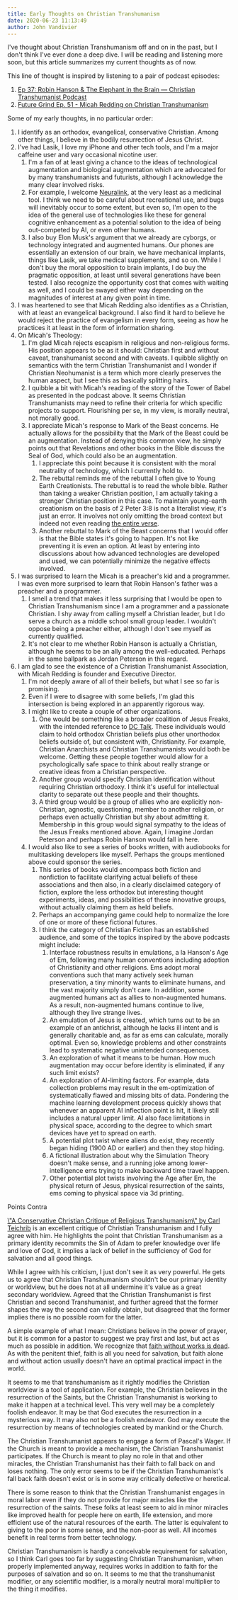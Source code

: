 ```yaml
---
title: Early Thoughts on Christian Transhumanism
date: 2020-06-23 11:13:49
author: John Vandivier
---
```




<!-- wp:paragraph -->
<p>I've thought about Christian Transhumanism off and on in the past, but I don't think I've ever done a deep dive. I will be reading and listening more soon, but this article summarizes my current thoughts as of now.</p>
<!-- /wp:paragraph -->

<!-- wp:paragraph -->
<p>This line of thought is inspired by listening to a pair of podcast episodes:</p>
<!-- /wp:paragraph -->

<!-- wp:list {\"ordered\":true} -->
<ol><li><a href=\"https://www.youtube.com/watch?v=ZKFw8OdZMi4\">Ep 37: Robin Hanson &amp; The Elephant in the Brain — Christian Transhumanist Podcast</a></li><li><a href=\"https://www.youtube.com/watch?v=I1q6Xi_Hy-8\">Future Grind Ep. 51 - Micah Redding on Christian Transhumanism</a></li></ol>
<!-- /wp:list -->

<!-- wp:paragraph -->
<p>Some of my early thoughts, in no particular order:</p>
<!-- /wp:paragraph -->

<!-- wp:list {\"ordered\":true} -->
<ol><li>I identify as an orthodox, evangelical, conservative Christian. Among other things, I believe in the bodily resurrection of Jesus Christ.</li><li>I've had Lasik, I love my iPhone and other tech tools, and I'm a major caffeine user and vary occasional nicotine user.<ol><li>I'm a fan of at least giving a chance to the ideas of technological augmentation and biological augmentation which are advocated for by many transhumanists and futurists, although I acknowledge the many clear involved risks.</li><li>For example, I welcome <a href=\"https://www.neuralink.com/\">Neuralink</a>, at the very least as a medicinal tool. I think we need to be careful about recreational use, and bugs will inevitably occur to some extent, but even so, I'm open to the idea of the general use of technologies like these for general cognitive enhancement as a potential solution to the idea of being out-competed by AI, or even other humans.</li><li>I also buy Elon Musk's argument that we already are cyborgs, or technology integrated and augmented humans. Our phones are essentially an extension of our brain, we have mechanical implants, things like Lasik, we take medical supplements, and so on. While I don't buy the moral opposition to brain implants, I do buy the pragmatic opposition, at least until several generations have been tested. I also recognize the opportunity cost that comes with waiting as well, and I could be swayed either way depending on the magnitudes of interest at any given point in time.</li></ol></li><li>I was heartened to see that Micah Redding also identifies as a Christian, with at least an evangelical background. I also find it hard to believe he would reject the practice of evangelism in every form, seeing as how he practices it at least in the form of information sharing.</li><li>On Micah's Theology:<ol><li>I'm glad Micah rejects escapism in religious and non-religious forms. His position appears to be as it should: Christian first and without caveat, transhumanist second and with caveats. I quibble slightly on semantics with the term Christian Transhumanist and I wonder if Christian Neohumanist is a term which more clearly preserves the human aspect, but I see this as basically splitting hairs.</li><li>I quibble a bit with Micah's reading of the story of the Tower of Babel as presented in the podcast above. It seems Christian Transhumanists may need to refine their criteria for which specific projects to support. Flourishing per se, in my view, is morally neutral, not morally good.</li><li>I appreciate Micah's response to Mark of the Beast concerns. He actually allows for the possibility that the Mark of the Beast could be an augmentation. Instead of denying this common view, he simply points out that Revelations and other books in the Bible discuss the Seal of God, which could also be an augmentation.<ol><li>I appreciate this point because it is consistent with the moral neutrality of technology, which I currently hold to.</li><li>The rebuttal reminds me of the rebuttal I often give to Young Earth Creationists. The rebuttal is to read the whole bible. Rather than taking a weaker Christian position, I am actually taking a stronger Christian position in this case. To maintain young-earth creationism on the basis of 2 Peter 3:8 is not a literalist view, it's just an error. It involves not only omitting the broad context but indeed not even reading <a href=\"https://www.biblegateway.com/passage/?search=2%20Peter%203:8&amp;version=NIV\">the entire verse</a>.</li><li>Another rebuttal to Mark of the Beast concerns that I would offer is that the Bible states it's going to happen. It's not like preventing it is even an option. At least by entering into discussions about how advanced technologies are developed and used, we can potentially minimize the negative effects involved.</li></ol></li></ol></li><li>I was surprised to learn the Micah is a preacher's kid and a programmer. I was even more surprised to learn that Robin Hanson's father was a preacher and a programmer.<ol><li>I smell a trend that makes it less surprising that I would be open to Christian Transhumanism since I am a programmer and a passionate Christian. I shy away from calling myself a Christian leader, but I do serve a church as a middle school small group leader. I wouldn't oppose being a preacher either, although I don't see myself as currently qualified.</li><li>It's not clear to me whether Robin Hanson is actually a Christian, although he seems to be an ally among the well-educated. Perhaps in the same ballpark as Jordan Peterson in this regard.</li></ol></li><li>I am glad to see the existence of a Christian Transhumanist Association, with Micah Redding is founder and Executive Director.<ol><li>I'm not deeply aware of all of their beliefs, but what I see so far is promising.</li><li>Even if I were to disagree with some beliefs, I'm glad this intersection is being explored in an apparently rigorous way.</li><li>I might like to create a couple of other organizations.<ol><li>One would be something like a broader coalition of Jesus Freaks, with the intended reference to <a href=\"https://en.wikipedia.org/w/index.php?title=DC_Talk&amp;oldid=958958572#Jesus_Freak_(1995%E2%80%931997)\">DC Talk</a>. These individuals would claim to hold orthodox Christian beliefs plus other unorthodox beliefs outside of, but consistent with, Christianity. For example, Christian Anarchists and Christian Transhumanists would both be welcome. Getting these people together would allow for a psychologically safe space to think about really strange or creative ideas from a Christian perspective.</li><li>Another group would specify Christian identification without requiring Christian orthodoxy. I think it's useful for intellectual clarity to separate out these people and their thoughts.</li><li>A third group would be a group of allies who are explicitly non-Christian, agnostic, questioning, member to another religion, or perhaps even actually Christian but shy about admitting it. Membership in this group would signal sympathy to the ideas of the Jesus Freaks mentioned above. Again, I imagine Jordan Peterson and perhaps Robin Hanson would fall in here.</li></ol></li><li>I would also like to see a series of books written, with audiobooks for multitasking developers like myself. Perhaps the groups mentioned above could sponsor the series.<ol><li>This series of books would encompass both fiction and nonfiction to facilitate clarifying actual beliefs of these associations and then also, in a clearly disclaimed category of fiction, explore the less orthodox but interesting thought experiments, ideas, and possibilities of these innovative groups, without actually claiming them as held beliefs.</li><li>Perhaps an accompanying game could help to normalize the lore of one or more of these fictional futures.</li><li>I think the category of Christian Fiction has an established audience, and some of the topics inspired by the above podcasts might include:<ol><li>Interface robustness results in emulations, a la Hanson's Age of Em, following many human conventions including adoption of Christianity and other religions. Ems adopt moral conventions such that many actively seek human preservation, a tiny minority wants to eliminate humans, and the vast majority simply don't care. In addition, some augmented humans act as allies to non-augmented humans. As a result, non-augmented humans continue to live, although they live strange lives.</li><li>An emulation of Jesus is created, which turns out to be an example of an antichrist, although he lacks ill intent and is generally charitable and, as far as ems can calculate, morally optimal. Even so, knowledge problems and other constraints lead to systematic negative unintended consequences.</li><li>An exploration of what it means to be human. How much augmentation may occur before identity is eliminated, if any such limit exists?</li><li>An exploration of AI-limiting factors. For example, data collection problems may result in the em-optimization of systematically flawed and missing bits of data. Pondering the machine learning development process quickly shows that whenever an apparent AI inflection point is hit, it likely still includes a natural upper limit. AI also face limitations in physical space, according to the degree to which smart devices have yet to spread on earth.</li><li>A potential plot twist where aliens do exist, they recently began hiding (1900 AD or earlier) and then they stop hiding.</li><li>A fictional illustration about why the Simulation Theory doesn't make sense, and a running joke among lower-intelligence ems trying to make backward time travel happen.</li><li>Other potential plot twists involving the Age after Em, the physical return of Jesus, physical resurrection of the saints, ems coming to physical space via 3d printing.</li></ol></li></ol></li></ol></li></ol>
<!-- /wp:list -->

<!-- wp:paragraph -->
<p>Points Contra</p>
<!-- /wp:paragraph -->

<!-- wp:paragraph -->
<p><a href=\"https://www.youtube.com/watch?v=VFxDVZjyjeE\">\"A Conservative Christian Critique of Religious Transhumanism\" by Carl Teichrib</a> is an excellent critique of Christian Transhumanism and I fully agree with him. He highlights the point that Christian Transhumanism as a primary identity recommits the Sin of Adam to prefer knowledge over life and love of God, it implies a lack of belief in the sufficiency of God for salvation and all good things.</p>
<!-- /wp:paragraph -->

<!-- wp:paragraph -->
<p>While I agree with his criticism, I just don't see it as very powerful. He gets us to agree that Christian Transhumanism shouldn't be our primary identity or worldview, but he does not at all undermine it's value as a great secondary worldview. Agreed that the Christian Transhumanist is first Christian and second Transhumanist, and further agreed that the former shapes the way the second can validly obtain, but disagreed that the former implies there is no possible room for the latter.</p>
<!-- /wp:paragraph -->

<!-- wp:paragraph -->
<p>A simple example of what I mean: Christians believe in the power of prayer, but it is common for a pastor to suggest we pray first and last, but act as much as possible in addition. We recognize that <a href=\"https://www.biblegateway.com/passage/?search=James+2%3A14-26\">faith without works is dead</a>. As with the penitent thief, faith is all you need for salvation, but faith alone and without action usually doesn't have an optimal practical impact in the world.</p>
<!-- /wp:paragraph -->

<!-- wp:paragraph -->
<p>It seems to me that transhumanism as it rightly modifies the Christian worldview is a tool of application. For example, the Christian believes in the resurrection of the Saints, but the Christian Transhumanist is working to make it happen at a technical level. This very well may be a completely foolish endeavor. It may be that God executes the resurrection in a mysterious way. It may also not be a foolish endeavor. God may execute the resurrection by means of technologies created by mankind or the Church.</p>
<!-- /wp:paragraph -->

<!-- wp:paragraph -->
<p>The Christian Transhumanist appears to engage a form of Pascal's Wager. If the Church is meant to provide a mechanism, the Christian Transhumanist participates. If the Church is meant to play no role in that and other miracles, the Christian Transhumanist has their faith to fall back on and loses nothing. The only error seems to be if the Christian Transhumanist's fall back faith doesn't exist or is in some way critically defective or heretical.</p>
<!-- /wp:paragraph -->

<!-- wp:paragraph -->
<p>There is some reason to think that the Christian Transhumanist engages in moral labor even if they do not provide for major miracles like the resurrection of the saints. These folks at least seem to aid in minor miracles like improved health for people here on earth, life extension, and more efficient use of the natural resources of the earth. The latter is equivalent to giving to the poor in some sense, and the non-poor as well. All incomes benefit in real terms from better technology.</p>
<!-- /wp:paragraph -->

<!-- wp:paragraph -->
<p>Christian Transhumanism is hardly a conceivable requirement for salvation, so I think Carl goes too far by suggesting Christian Transhumanism, when properly implemented anyway, requires works in addition to faith for the purposes of salvation and so on. It seems to me that the transhumanist modifier, or any scientific modifier, is a morally neutral moral multiplier to the thing it modifies.</p>
<!-- /wp:paragraph -->